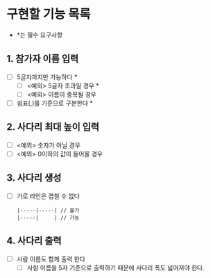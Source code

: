 # 구현할 기능 목록

- *는 필수 요구사항

## 1. 참가자 이름 입력
- [ ] 5글자까지만 가능하다 *
  - [ ] <예외> 5글자 초과일 경우 *
  - [ ] <예외> 이름이 중복될 경우
- [ ] 쉼표(,)를 기준으로 구분한다 *

## 2. 사다리 최대 높이 입력
- [ ] <예외> 숫자가 아닐 경우
- [ ] <예외> 0이하의 값이 들어올 경우

## 3. 사다리 생성
- [ ] 가로 라인은 겹칠 수 없다
  ```
  |-----|-----| // 불가
  |-----|     | // 가능
  ```

## 4. 사다리 출력
- [ ] 사람 이름도 함께 출력 한다
  - [ ] 사람 이름을 5자 기준으로 출력하기 때문에 사다리 폭도 넓어져야 한다.